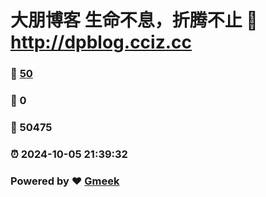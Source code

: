 # 大朋博客 生命不息，折腾不止 :link: http://dpblog.cciz.cc 
### :page_facing_up: [50](http://dpblog.cciz.cc/tag.html) 
### :speech_balloon: 0 
### :hibiscus: 50475 
### :alarm_clock: 2024-10-05 21:39:32 
### Powered by :heart: [Gmeek](https://github.com/Meekdai/Gmeek)

